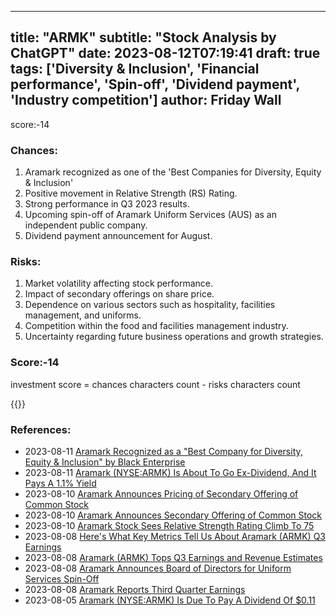 
---
title: "ARMK"
subtitle: "Stock Analysis by ChatGPT"
date: 2023-08-12T07:19:41
draft: true
tags: ['Diversity & Inclusion', 'Financial performance', 'Spin-off', 'Dividend payment', 'Industry competition']
author: Friday Wall
---

score:-14
### Chances:
1. Aramark recognized as one of the 'Best Companies for Diversity, Equity & Inclusion'
2. Positive movement in Relative Strength (RS) Rating.
3. Strong performance in Q3 2023 results.
4. Upcoming spin-off of Aramark Uniform Services (AUS) as an independent public company.
5. Dividend payment announcement for August.
### Risks:
1. Market volatility affecting stock performance.
2. Impact of secondary offerings on share price.
3. Dependence on various sectors such as hospitality, facilities management, and uniforms.
4. Competition within the food and facilities management industry.
5. Uncertainty regarding future business operations and growth strategies.
### Score:-14
investment score = chances characters count - risks characters count

{{<tradingview symbol="NYSE:ARMK">}}
### References:
- 2023-08-11 [Aramark Recognized as a "Best Company for Diversity, Equity & Inclusion" by Black Enterprise](https://finance.yahoo.com/news/aramark-recognized-best-company-diversity-113000106.html?.tsrc=rss)
- 2023-08-11 [Aramark (NYSE:ARMK) Is About To Go Ex-Dividend, And It Pays A 1.1% Yield](https://finance.yahoo.com/news/aramark-nyse-armk-ex-dividend-194551545.html?.tsrc=rss)
- 2023-08-10 [Aramark Announces Pricing of Secondary Offering of Common Stock](https://finance.yahoo.com/news/aramark-announces-pricing-secondary-offering-004700733.html?.tsrc=rss)
- 2023-08-10 [Aramark Announces Secondary Offering of Common Stock](https://finance.yahoo.com/news/aramark-announces-secondary-offering-common-200700366.html?.tsrc=rss)
- 2023-08-10 [Aramark Stock Sees Relative Strength Rating Climb To 75](https://finance.yahoo.com/m/9ae75a9b-28bc-3fe8-bb1d-450ce4500fec/aramark-stock-sees-relative.html?.tsrc=rss)
- 2023-08-08 [Here's What Key Metrics Tell Us About Aramark (ARMK) Q3 Earnings](https://finance.yahoo.com/news/heres-key-metrics-tell-us-140012759.html?.tsrc=rss)
- 2023-08-08 [Aramark (ARMK) Tops Q3 Earnings and Revenue Estimates](https://finance.yahoo.com/news/aramark-armk-tops-q3-earnings-115010578.html?.tsrc=rss)
- 2023-08-08 [Aramark Announces Board of Directors for Uniform Services Spin-Off](https://finance.yahoo.com/news/aramark-announces-board-directors-uniform-104500343.html?.tsrc=rss)
- 2023-08-08 [Aramark Reports Third Quarter Earnings](https://finance.yahoo.com/news/aramark-reports-third-quarter-earnings-103000448.html?.tsrc=rss)
- 2023-08-05 [Aramark (NYSE:ARMK) Is Due To Pay A Dividend Of $0.11](https://finance.yahoo.com/news/aramark-nyse-armk-due-pay-120451950.html?.tsrc=rss)


                
